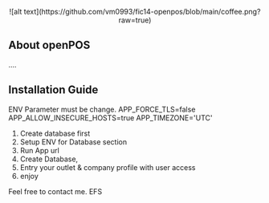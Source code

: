 <p align="center">
    ![alt text](https://github.com/vm0993/fic14-openpos/blob/main/coffee.png?raw=true)
</p>


## About openPOS

....

## Installation Guide

ENV Parameter must be change.
APP_FORCE_TLS=false
APP_ALLOW_INSECURE_HOSTS=true
APP_TIMEZONE='UTC'

1. Create database first
2. Setup ENV for Database section
3. Run App url
4. Create Database,
5. Entry your outlet & company profile with user access
6. enjoy

Feel free to contact me. EFS
